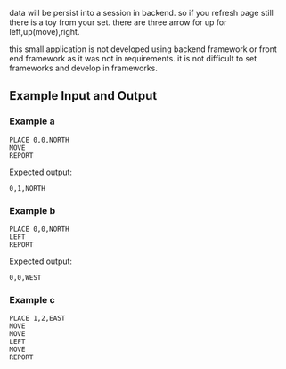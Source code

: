 data will be persist into a session in backend. so if you refresh page still there is a toy from your set.
there are three arrow for up for left,up(move),right.

this small application is not developed using backend framework or front end framework as it was not in requirements. it is not difficult to set
frameworks and develop in frameworks.


Example Input and Output
------------------------

### Example a

    PLACE 0,0,NORTH
    MOVE
    REPORT

Expected output:

    0,1,NORTH

### Example b

    PLACE 0,0,NORTH
    LEFT
    REPORT

Expected output:

    0,0,WEST

### Example c

    PLACE 1,2,EAST
    MOVE
    MOVE
    LEFT
    MOVE
    REPORT
